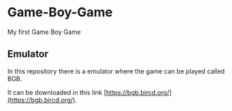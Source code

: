 # Game-Boy-Game
My first Game Boy Game

## Emulator
In this repository there is a emulator where the game can be played called BGB.  

It can be downloaded in this link [https://bgb.bircd.org/](https://bgb.bircd.org/).
